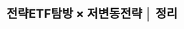 ---
layout: post
title:  "전략ETF탐방 × 저변동전략 │ 정리"
description: ""
categories: ['전략ETF탐방']
tags: [ETF, 퀀트, 저변동전략, 정리]
---
